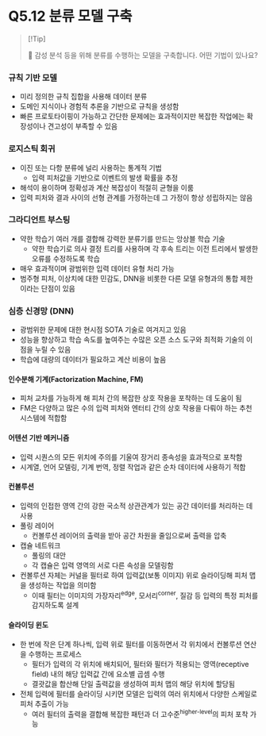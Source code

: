 # Q5.12 분류 모델 구축

>   [!Tip]
>
>   🙋 감성 분석 등을 위해 분류를 수행하는 모델을 구축합니다. 어떤 기법이 있나요?

### 규칙 기반 모델

- 미리 정의한 규칙 집합을 사용해 데이터 분류
- 도메인 지식이나 경험적 추론을 기반으로 규칙을 생성함
- 빠른 프로토타이핑이 가능하고 간단한 문제에는 효과적이지만 복잡한 작업에는 확장성이나 견고성이 부족할 수 있음

### 로지스틱 회귀

- 이진 또는 다항 분류에 널리 사용하는 통계적 기법
	- 입력 피처값을 기반으로 이벤트의 발생 확률을 추정
- 해석이 용이하며 정확성과 계산 복잡성이 적절히 균형을 이룸
- 입력 피처와 결과 사이의 선형 관계를 가정하는데 그 가정이 항상 성립하지는 않음

### 그라디언트 부스팅

- 약한 학습기 여러 개를 결합해 강력한 분류기를 만드는 앙상블 학습 기술
	- 약한 학습기로 의사 결정 트리를 사용하며 각 후속 트리는 이전 트리에서 발생한 오류를 수정하도록 학습
- 매우 효과적이며 광범위한 입력 데이터 유형 처리 가능
- 범주형 피처, 이상치에 대한 민감도, DNN을 비롯한 다른 모델 유형과의 통합 제한이라는 단점이 있음

### 심층 신경망 (DNN)

- 광범위한 문제에 대한 현시점 SOTA 기술로 여겨지고 있음
- 성능을 향상하고 학습 속도를 높여주는 수많은 오픈 소스 도구와 최적화 기술의 이점을 누릴 수 있음
- 학습에 대량의 데이터가 필요하고 계산 비용이 높음

#### 인수분해 기계(Factorization Machine, FM)

- 피처 교차를 가능하게 해 피처 간의  복잡한 상호 작용을 포착하는 데 도움이 됨
- FM은 다양하고 많은 수의 입력 피처와 엔터티 간의 상호 작용을 다뤄야 하는 추천 시스템에 적합함

#### 어텐션 기반 메커니즘

- 입력 시퀀스의 모든 위치에 주의를 기울여 장거리 종속성을 효과적으로 포착함
- 시계열, 언어 모델링, 기계 번역, 정렬 작업과 같은 순차 데이터에 사용하기 적합

#### 컨볼루션

- 입력의 인접한 영역 간의 강한 국소적 상관관계가 있는 공간 데이터를 처리하는 데 사용
- 풀링 레이어
	- 컨볼루션 레이어의 출력을 받아 공간 차원을 줄임으로써 출력을 압축
- 캡슐 네트워크
	- 풀링의 대안
	- 각 캡슐은 입력 영역의 서로 다른 속성을 모델링함
- 컨볼루션 자체는 커널을 필터로 하여 입력값(보통 이미지) 위로 슬라이딩해 피처 맵을 생성하는 작업을 의미함
	- 이때 필터는 이미지의 가장자리<sup>edge</sup>, 모서리<sup>corner</sup>, 질감 등 입력의 특정 피처를 감지하도록 설계

#### 슬라이딩 윈도

- 한 번에 작은 단계 하나씩, 입력 위로 필터를 이동하면서 각 위치에서 컨볼루션 연산을 수행하는 프로세스
	- 필터가 입력의 각 위치에 배치되어, 필터와 필터가 적용되는 영역(receptive field) 내의 해당 입력값 간에 요소별 곱셈  수행
	- 결괏값을 합산해 단일 출력값을 생성하여 피처 맵의 해당 위치에 할당됨
- 전체 입력에 필터를 슬라이딩 시키면 모델은 입력의 여러 위치에서 다양한 스케일로 피처 추출이 가능
	- 여러 필터의 출력을 결합해 복잡한 패턴과 더 고수준<sup>higher-level</sup>의 피처 포착 가능